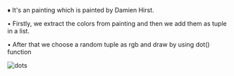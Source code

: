 ♦ It's an painting which is painted by Damien Hirst. 

• Firstly, we extract the colors from painting and then we add them as tuple in a list.

• After that we choose a random tuple as rgb and draw by using dot() function

![dots](https://raw.githubusercontent.com/onursercanyilmaz/PythonLogs/master/AMillionDolarArt/hirst.jpg)
